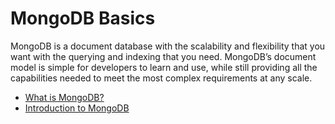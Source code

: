 # MongoDB Basics

MongoDB is a document database with the scalability and flexibility that you want with the querying and indexing that you need. MongoDB’s document model is simple for developers to learn and use, while still providing all the capabilities needed to meet the most complex requirements at any scale.

* [What is MongoDB?](https://www.mongodb.com/what-is-mongodb)
* [Introduction to MongoDB](https://learn.mongodb.com/learning-paths/introduction-to-mongodb)
